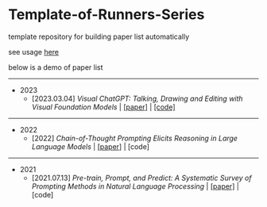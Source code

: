 # Template-of-Runners-Series
template repository for building paper list automatically

see usage [here](readmeBeforeREADME.md)

below is a demo of paper list

---

- 2023
	- [2023.03.04] *Visual ChatGPT: Talking, Drawing and Editing with Visual Foundation Models* | [[paper]](https://arxiv.org/abs/2303.04671) | [[code]](https://github.com/microsoft/visual-chatgpt)

---
- 2022
	- [2022] *Chain-of-Thought Prompting Elicits Reasoning in Large Language Models* | [[paper]](https://proceedings.neurips.cc/paper_files/paper/2022/hash/9d5609613524ecf4f15af0f7b31abca4-Abstract-Conference.html) | [code]

---
- 2021
	- [2021.07.13] *Pre-train, Prompt, and Predict: A Systematic Survey of Prompting Methods in Natural Language Processing* | [[paper]](https://arxiv.org/abs/2107.13586) | [code]
